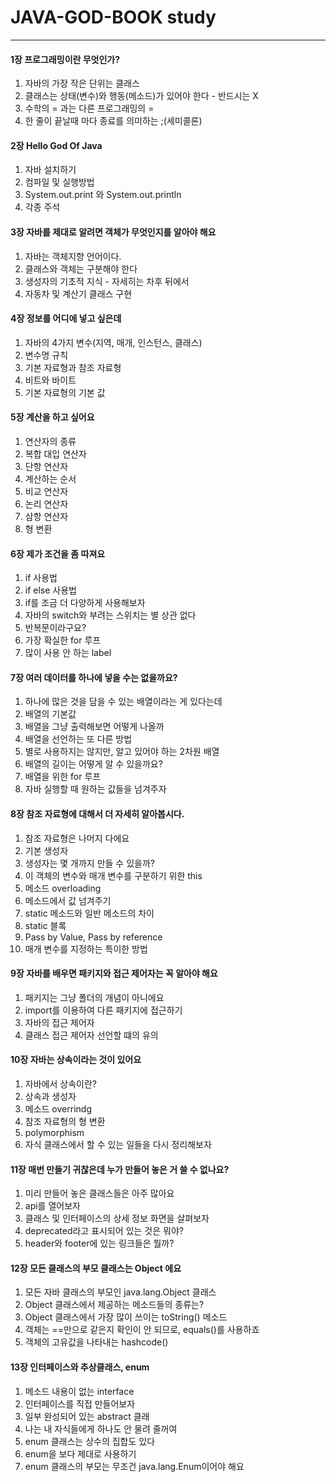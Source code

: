 # JAVA-GOD-BOOK study

<hr />

<h4>1장 프로그래밍이란 무엇인가?</h4>

<ol>
    <li>자바의 가장 작은 단위는 클래스</li>
    <li>클래스는 상태(변수)와 행동(메소드)가 있어야 한다 - 반드시는 X</li>
    <li>수학의 = 과는 다른 프로그래밍의 = </li>
    <li>한 줄이 끝날때 마다 종료를 의미하는 ;(세미콜론) </li>
</ol>

<h4>2장 Hello God Of Java</h4>

<ol>
    <li>자바 설치하기</li>
    <li>컴파일 및 실행방법</li>
    <li>System.out.print 와 System.out.println</li>
    <li>각종 주석</li>
</ol>

<h4>3장 자바를 제대로 알려면 객체가 무엇인지를 알아야 해요</h4>

<ol>
    <li>자바는 객체지향 언어이다.</li>
    <li>클래스와 객체는 구분해야 한다</li>
    <li>생성자의 기초적 지식 - 자세히는 차후 뒤에서 </li>
    <li>자동차 및 계산기 클래스 구현</li>
</ol>

<h4>4장 정보를 어디에 넣고 싶은데</h4>

<ol>
    <li>자바의 4가지 변수(지역, 매개, 인스턴스, 클래스)</li>
    <li>변수명 규칙</li>
    <li>기본 자료형과 참조 자료형</li>
    <li>비트와 바이트</li>
    <li>기본 자료형의 기본 값</li>
</ol>

<h4>5장 계산을 하고 싶어요</h4>

<ol>
    <li>연산자의 종류</li>
    <li>복합 대입 연산자</li>
    <li>단항 연산자</li>
    <li>계산하는 순서</li>
    <li>비교 연산자</li>
    <li>논리 연산자</li>
    <li>삼항 연산자</li>
    <li>형 변환</li>
</ol>

<h4>6장 제가 조건을 좀 따져요</h4>

<ol>
    <li>if 사용법</li>
    <li>if else 사용법</li>
    <li>if를 조금 더 다양하게 사용해보자</li>
    <li>자바의 switch와 부려는 스위치는 별 상관 없다</li>
    <li>반복문이라구요?</li>
    <li>가장 확실한 for 루프</li>    
    <li>많이 사용 안 하는 label</li>    
</ol>

<h4>7장 여러 데이터를 하나에 넣을 수는 없을까요?</h4>

<ol>
    <li>하나에 많은 것을 담을 수 있는 배열이라는 게 있다는데</li>
    <li>배열의 기본값</li>
    <li>배열을 그냥 출력해보면 어떻게 나올까</li>
    <li>배열을 선언하는 또 다른 방법</li>
    <li>별로 사용하지는 않지만, 알고 있어야 하는 2차원 배열</li>
    <li>배열의 길이는 어떻게 알 수 있을까요?</li>
    <li>배열을 위한 for 루프</li>
    <li>자바 실행할 때 원하는 값들을 넘겨주자</li>
</ol>

<h4>8장 참조 자료형에 대해서 더 자세히 알아봅시다.</h4>

<ol>
    <li>참조 자료형은 나머지 다에요</li>
    <li>기본 생성자</li>
    <li>생성자는 몇 개까지 만들 수 있을까?</li>
    <li>이 객체의 변수와 매개 변수를 구분하기 위한 this</li>
    <li>메소드 overloading</li>
    <li>메소드에서 값 넘겨주기</li>
    <li>static 메소드와 일반 메소드의 차이</li>
    <li>static 블록</li>
    <li>Pass by Value, Pass by reference</li>
    <li>매개 변수를 지정하는 특이한 방법</li>
</ol>

<h4>9장 자바를 배우면 패키지와 접근 제어자는 꼭 알아야 해요</h4>

<ol>
    <li>패키지는 그냥 폴더의 개념이 아니에요</li>
    <li>import를 이용하여 다른 패키지에 접근하기</li>
    <li>자바의 접근 제어자</li>
    <li>클래스 접근 제어자 선언할 떄의 유의</li>
</ol>

<h4>10장 자바는 상속이라는 것이 있어요</h4>

<ol>
    <li>자바에서 상속이란?</li>
    <li>상속과 생성자</li>
    <li>메소드 overrindg</li>
    <li>참조 자료형의 형 변환</li>
    <li>polymorphism</li>
    <li>자식 클래스에서 할 수 있는 일들을 다시 정리해보자</li>
</ol>

<h4>11장 매번 만들기 귀찮은데 누가 만들어 놓은 거 쓸 수 없나요?</h4>

<ol>
    <li>미리 만들어 놓은 클래스들은 아주 많아요</li>
    <li>api를 열어보자</li>
    <li>클래스 및 인터페이스의 상세 정보 화면을 살펴보자</li>
    <li>deprecated라고 표시되어 있는 것은 뭐야?</li>
    <li>header와 footer에 있는 링크들은 뭘까?</li>
</ol>

<h4>12장 모든 클래스의 부모 클래스는 Object 에요</h4>

<ol>
    <li>모든 자바 클래스의 부모인 java.lang.Object 클래스</li>
    <li>Object 클래스에서 제공하는 메소드들의 종류는?</li>
    <li>Object 클래스에서 가장 많이 쓰이는 toString() 메소드</li>
    <li>객체는 ==만으로 같은지 확인이 안 되므로, equals()를 사용하죠</li>
    <li>객체의 고유값을 나타내는 hashcode()</li>
</ol>

<h4>13장 인터페이스와 추상클래스, enum</h4>

<ol>
    <li>메소드 내용이 없는 interface</li>
    <li>인터페이스를 직접 만들어보자</li>
    <li>일부 완성되어 있는 abstract 클래</li>
    <li>나는 내 자식들에게 하나도 안 물려 줄꺼여</li>
    <li>enum 클래스는 상수의 집합도 있다</li>
    <li>enum을 보다 제대로 사용하기</li>
    <li>enum 클래스의 부모는 무조건 java.lang.Enum이어야 해요</li>
</ol>